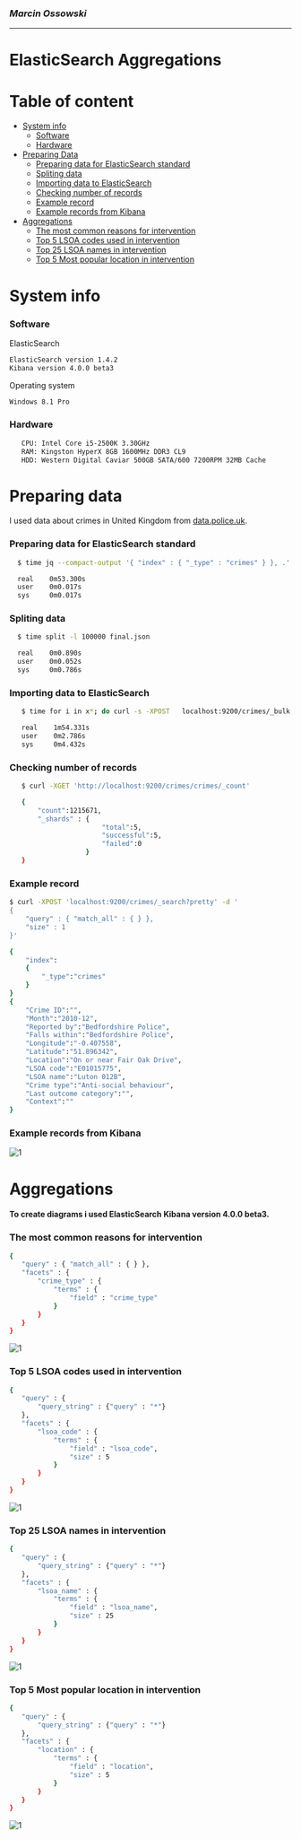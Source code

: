 ### *Marcin Ossowski*

----

# ElasticSearch Aggregations

# Table of content
- [System info](#system-info)
    - [Software](#software)
    - [Hardware](#hardware)
- [Preparing Data](#preparing-data)
    - [Preparing data for ElasticSearch standard](#preparing-data-for-elasticsearch-standard)
    - [Spliting data](#spliting-data)
    - [Importing data to ElasticSearch](#importing-data-to-elasticsearch)
    - [Checking number of records](#checking-number-of-records)
    - [Example record](#example-record)
    - [Example records from Kibana](#example-records-from-kibana)
- [Aggregations](#aggregations)
    - [The most common reasons for intervention](#the-most-common-reasons-for-intervention)
    - [Top 5 LSOA codes used in intervention](#top-5-lsoa-codes-used-in-intervention)
    - [Top 25 LSOA names in intervention](#top-25-lsoa-names-in-intervention)
    - [Top 5 Most popular location in intervention](#top-5-most-popular-location-in-intervention)
    
# System info

### Software

ElasticSearch
```bash
ElasticSearch version 1.4.2 
Kibana version 4.0.0 beta3
```
Operating system
```bash
Windows 8.1 Pro
```

### Hardware

```bash
   CPU: Intel Core i5-2500K 3.30GHz
   RAM: Kingston HyperX 8GB 1600MHz DDR3 CL9
   HDD: Western Digital Caviar 500GB SATA/600 7200RPM 32MB Cache
```

# Preparing data

I used data about crimes in United Kingdom from [data.police.uk](http://data.police.uk/data/).

### Preparing data for ElasticSearch standard

```bash
  $ time jq --compact-output '{ "index" : { "_type" : "crimes" } }, .' crimes.json > final.json

  real    0m53.300s
  user    0m0.017s
  sys     0m0.017s
```

### Spliting data 

```bash
  $ time split -l 100000 final.json

  real    0m0.890s
  user    0m0.052s
  sys     0m0.786s
```

### Importing data to ElasticSearch

```bash
   $ time for i in x*; do curl -s -XPOST   localhost:9200/crimes/_bulk --data-binary @$i; done

   real    1m54.331s
   user    0m2.786s
   sys     0m4.432s
```

### Checking number of records

```bash
   $ curl -XGET 'http://localhost:9200/crimes/crimes/_count'

   {
       "count":1215671,
       "_shards" : {
                       "total":5,
                       "successful":5,
                       "failed":0
                   }
   }
```

### Example record

```bash
$ curl -XPOST 'localhost:9200/crimes/_search?pretty' -d '
{
    "query" : { "match_all" : { } },
    "size" : 1 
}'
```

```bash
{
    "index":
    {
        "_type":"crimes"
    }
}
{
    "Crime ID":"",
    "Month":"2010-12",
    "Reported by":"Bedfordshire Police",
    "Falls within":"Bedfordshire Police",
    "Longitude":"-0.407558",
    "Latitude":"51.896342",
    "Location":"On or near Fair Oak Drive",
    "LSOA code":"E01015775",
    "LSOA name":"Luton 012B",
    "Crime type":"Anti-social behaviour",
    "Last outcome category":"",
    "Context":""
}
```

### Example records from Kibana

![1](https://github.com/mossowski/NoSQL-egz/blob/master/images/kibanarecord.png)

# Aggregations

#### To create diagrams i used ElasticSearch Kibana version 4.0.0 beta3.

### The most common reasons for intervention

```bash
{
   "query" : { "match_all" : { } },
   "facets" : {
       "crime_type" : {
           "terms" : {
               "field" : "crime_type"
           }
       }
   }
}
```
![1](https://github.com/mossowski/NoSQL-egz/blob/master/images/kibanacrime.png)

### Top 5 LSOA codes used in intervention

```bash
{
   "query" : {
       "query_string" : {"query" : "*"}
   },
   "facets" : {
       "lsoa_code" : {
           "terms" : {
               "field" : "lsoa_code",
               "size" : 5
           }
       }
   }
}
```

![1](https://github.com/mossowski/NoSQL-egz/blob/master/images/kibanalsoa.png)

### Top 25 LSOA names in intervention

```bash
{
   "query" : {
       "query_string" : {"query" : "*"}
   },
   "facets" : {
       "lsoa_name" : {
           "terms" : {
               "field" : "lsoa_name",
               "size" : 25
           }
       }
   }
}
```

![1](https://github.com/mossowski/NoSQL-egz/blob/master/images/kibanalsoaa.png)

### Top 5 Most popular location in intervention

```bash
{
   "query" : {
       "query_string" : {"query" : "*"}
   },
   "facets" : {
       "location" : {
           "terms" : {
               "field" : "location",
               "size" : 5
           }
       }
   }
}
```

![1](https://github.com/mossowski/NoSQL-egz/blob/master/images/kibanalocation.png)
